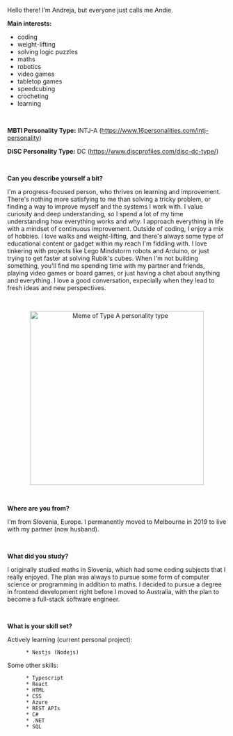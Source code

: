 Hello there! I’m Andreja, but everyone just calls me Andie.

   **Main interests:** 
   - coding 
   - weight-lifting
   - solving logic puzzles 
   - maths
   - robotics
   - video games
   - tabletop games
   - speedcubing
   - crocheting
   - learning 

  <br>

   **MBTI Personality Type:** INTJ-A (https://www.16personalities.com/intj-personality)
   
   **DiSC Personality Type:** DC (https://www.discprofiles.com/disc-dc-type/)

  <br>
     

**Can you describe yourself a bit?**

  I'm a progress-focused person, who thrives on learning and improvement. There's nothing more satisfying to me than solving a tricky problem, or finding a way to improve myself and the systems I work with. I value curiosity and deep understanding, so I spend a lot of my time understanding how everything works and why. I approach everything in life with a mindset of continuous improvement.
  Outside of coding, I enjoy a mix of hobbies. I love walks and weight-lifting, and there's always some type of educational content or gadget within my reach I'm fiddling with. I love tinkering with projects like Lego Mindstorm robots and Arduino, or just trying to get faster at solving Rubik's cubes. When I'm not building something, you'll find me spending time with my partner and friends, playing video games or board games, or just having a chat about anything and everything. I love a good conversation, expecially when they lead to fresh ideas and new perspectives.

<br>
   <p align="center">
    <img width="400" src="https://github.com/AndrejaKardos/AndrejaKardos/assets/58579363/bce9ad32-0f89-49d7-8357-088217c1ccdb" alt="Meme of Type A personality type">
   </p>
<br>

**Where are you from?**

  I'm from Slovenia, Europe. I permanently moved to Melbourne in 2019 to live with my partner (now husband). 

<br>
      
**What did you study?**

  I originally studied maths in Slovenia, which had some coding subjects that I really enjoyed. The plan was always to pursue some form of computer science or programming in addition to maths.
  I decided to pursue a degree in frontend development right before I moved to Australia, with the plan to become a full-stack software engineer.

<br>
      
**What is your skill set?**

  Actively learning (current personal project):

          * Nestjs (Nodejs)

  Some other skills:
      
          * Typescript
          * React
          * HTML
          * CSS
          * Azure
          * REST APIs
          * C#
          * .NET
          * SQL

<!---
AndrejaKardos/AndrejaKardos is a ✨ special ✨ repository because its `README.md` (this file) appears on your GitHub profile.
You can click the Preview link to take a look at your changes.
--->
